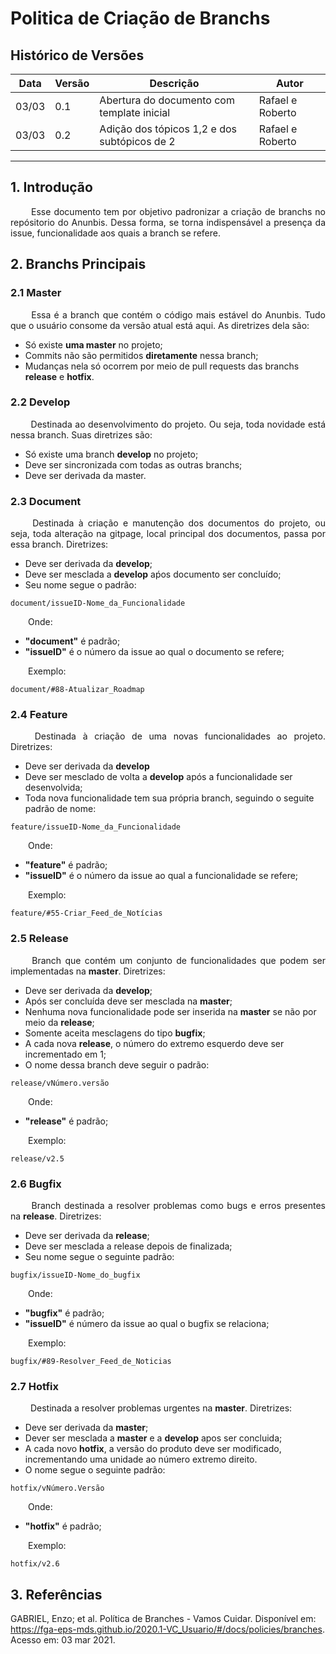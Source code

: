 # Politica de Criação de Branchs

## Histórico de Versões

Data|Versão|Descrição|Autor
-|-|-|-
03/03|0.1|Abertura do documento com template inicial|Rafael e Roberto|
03/03|0.2|Adição dos tópicos 1,2 e dos subtópicos de 2|Rafael e Roberto|

---

## 1. <a name="1">Introdução</a>
<p align = "justify"> &emsp;&emsp; Esse documento tem por objetivo padronizar a criação de branchs no repósitorio do Anunbis. Dessa forma, se torna indispensável a presença da issue, funcionalidade aos quais a branch se refere. </p>

## 2. <a name="2">Branchs Principais</a>
### 2.1 <a name="2.1">Master</a>
<p align = "justify"> &emsp;&emsp; Essa é a branch que contém o código mais estável do Anunbis. Tudo que o usuário consome da versão atual está aqui. As diretrizes dela são:</p>

* Só existe <b>uma master</b> no projeto;
* Commits não são permitidos <b>diretamente</b> nessa branch;
* Mudanças nela só ocorrem por meio de pull requests das branchs <b>release</b> e <b>hotfix</b>.

### 2.2 <a name="2.2">Develop</a>
<p align = "justify"> &emsp;&emsp; Destinada ao desenvolvimento do projeto. Ou seja, toda novidade está nessa branch. Suas diretrizes são:</p>

* Só existe uma branch <b>develop</b> no projeto;
* Deve ser sincronizada com todas as outras branchs;
* Deve ser derivada da master.

### 2.3 <a name="2.3">Document</a>
<p align = "justify"> &emsp;&emsp; Destinada à criação e manutenção dos documentos do projeto, ou seja, toda alteração na gitpage, local principal dos documentos, passa por essa branch. Diretrizes:</p>

* Deve ser derivada da <b>develop</b>;
* Deve ser mesclada a <b>develop</b> aṕos documento ser concluído;
* Seu nome segue o padrão:

```
document/issueID-Nome_da_Funcionalidade
```

<p align = "justify">&emsp;&emsp;Onde:</p>

* <b>"document"</b> é padrão;
* <b>"issueID"</b> é o número da issue ao qual o documento se refere;

<p align = "justify">&emsp;&emsp;Exemplo:</p>

```
document/#88-Atualizar_Roadmap
```

### 2.4 <a name="2.4">Feature</a>
<p align = "justify"> &emsp;&emsp; Destinada à criação de uma novas funcionalidades ao projeto. Diretrizes:</p>

* Deve ser derivada da <b>develop</b>
* Deve ser mesclado de volta a <b>develop</b> após a funcionalidade ser desenvolvida;
* Toda nova funcionalidade tem sua própria branch, seguindo o seguite padrão de nome:

```
feature/issueID-Nome_da_Funcionalidade
```

<p align = "justify">&emsp;&emsp;Onde:</p>

* <b>"feature"</b> é padrão;
* <b>"issueID"</b> é o número da issue ao qual a funcionalidade se refere;

<p align = "justify">&emsp;&emsp;Exemplo:</p>

```
feature/#55-Criar_Feed_de_Notícias
```


### 2.5 <a name="2.5">Release</a>
<p align = "justify"> &emsp;&emsp; Branch que contém um conjunto de funcionalidades que podem ser implementadas na <b>master</b>. Diretrizes:</p>

* Deve ser derivada da <b>develop</b>;
* Após ser concluída deve ser mesclada na <b>master</b>;
* Nenhuma nova funcionalidade pode ser inserida na <b>master</b> se não por meio da <b>release</b>;
* Somente aceita mesclagens do tipo <b>bugfix</b>;
* A cada nova <b>release</b>, o número do extremo esquerdo deve ser incrementado em 1;
* O nome dessa branch deve seguir o padrão:

```
release/vNúmero.versão
```

<p align = "justify">&emsp;&emsp;Onde:</p>

* <b>"release"</b> é padrão;

<p align = "justify">&emsp;&emsp;Exemplo:</p>

```
release/v2.5
```

### 2.6 <a name="2.6">Bugfix</a>
<p align = "justify"> &emsp;&emsp; Branch destinada a resolver problemas como bugs e erros presentes na <b>release</b>. Diretrizes:</p>

* Deve ser derivada da <b>release</b>;
* Deve ser mesclada a release depois de finalizada;
* Seu nome segue o seguinte padrão:

```
bugfix/issueID-Nome_do_bugfix
```

<p align = "justify">&emsp;&emsp;Onde:</p>

* <b>"bugfix"</b> é padrão;
* <b>"issueID"</b> é número da issue ao qual o bugfix se relaciona;

<p align = "justify">&emsp;&emsp;Exemplo:</p>

```
bugfix/#89-Resolver_Feed_de_Noticias
```

### 2.7 <a name="2.7">Hotfix</a>
<p align = "justify"> &emsp;&emsp; Destinada a resolver problemas urgentes na <b>master</b>. Diretrizes:</p>

* Deve ser derivada da <b>master</b>;
* Dever ser mesclada a <b>master</b> e a <b>develop</b> apos ser concluida;
* A cada novo <b>hotfix</b>, a versão do produto deve ser modificado, incrementando uma unidade ao número extremo direito.
* O nome segue o seguinte padrão:

```
hotfix/vNúmero.Versão
```

<p align = "justify">&emsp;&emsp;Onde:</p>

* <b>"hotfix"</b> é padrão;

<p align = "justify">&emsp;&emsp;Exemplo:</p>

```
hotfix/v2.6
```
## 3. <a nome="3">Referências</a>
GABRIEL, Enzo; et al. Política de Branches - Vamos Cuidar. Disponível em: <https://fga-eps-mds.github.io/2020.1-VC_Usuario/#/docs/policies/branches>. Acesso em: 03 mar 2021.